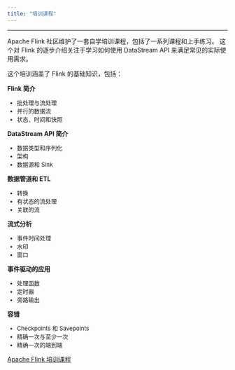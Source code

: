 ```yaml
---
title: "培训课程"
---
```


<hr/>

Apache Flink 社区维护了一套自学培训课程，包括了一系列课程和上手练习。 这个对 Flink 的逐步介绍关注于学习如何使用 DataStream API 来满足常见的实际使用需求。

这个培训涵盖了 Flink 的基础知识，包括：

<div class="row">
    <div class="col-sm-4">
        <div class="panel panel-default">
            <div class="panel-heading">
                <span class="glyphicon glyphicon-blackboard"></span>  <b>Flink 简介</b>
            </div>
            <div class="panel-body">
                <ul style="font-size: small;">
                    <li>批处理与流处理</li>
                    <li>并行的数据流</li>
                    <li>状态、时间和快照</li>
                </ul>
            </div>
        </div>
    </div>
    <div class="col-sm-4">
        <div class="panel panel-default">
            <div class="panel-heading">
                <span class="glyphicon glyphicon-random"></span> <b>DataStream API 简介</b>
            </div>
            <div class="panel-body">
                <ul style="font-size: small;">
                    <li>数据类型和序列化</li>
                    <li>架构</li>
                    <li>数据源和 Sink</li>
                </ul>
            </div>
        </div>
    </div>
    <div class="col-sm-4">
        <div class="panel panel-default">
            <div class="panel-heading">
                <span class="glyphicon glyphicon-copy"></span> <b>数据管道和 ETL</b>
            </div>
            <div class="panel-body">
                <ul style="font-size: small;">
                <li>转换</li>
                <li>有状态的流处理</li>
                <li>关联的流</li>
                </ul>
            </div>
        </div>
    </div>
</div>
<div class="row">
    <div class="col-sm-4">
        <div class="panel panel-default">
            <div class="panel-heading">
                <span class="glyphicon glyphicon-time"></span> <b>流式分析</b>
            </div>
            <div class="panel-body">
                <ul style="font-size: small;">
                <li>事件时间处理</li>
                <li>水印</li>
                <li>窗口</li>
                </ul>
            </div>
        </div>
    </div>
    <div class="col-sm-4">
        <div class="panel panel-default">
            <div class="panel-heading">
                <span class="glyphicon glyphicon-log-in"></span> <b>事件驱动的应用</b>
            </div>
            <div class="panel-body">
                <ul style="font-size: small;">
                <li>处理函数</li>
                <li>定时器</li>
                <li>旁路输出</li>
                </ul>
            </div>
        </div>
    </div>
    <div class="col-sm-4">
        <div class="panel panel-default">
            <div class="panel-heading">
                <span class="glyphicon glyphicon-ok"></span> <b>容错</b>
            </div>
            <div class="panel-body">
                <ul style="font-size: small;">
                <li>Checkpoints 和 Savepoints</li>
                <li>精确一次与至少一次</li>
                <li>精确一次的端到端</li>
                </ul>
            </div>
        </div>
    </div>
</div>

<div style="margin-bottom: 400px;">
<a href="{{site.DOCS_BASE_URL}}flink-docs-master/zh/training" target='_blank'>Apache Flink 培训课程 <small><span class="glyphicon glyphicon-new-window"></span></small> </a> 
</div>

<!-- 
Any page on this site whose contents aren't tall enough will not render correctly when scrolling.
Hence the margin-bottom on the div above.
-->
